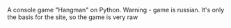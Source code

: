 A console game "Hangman" on Python.
Warning - game is russian.
It's only the basis for the site, so the game is very raw
